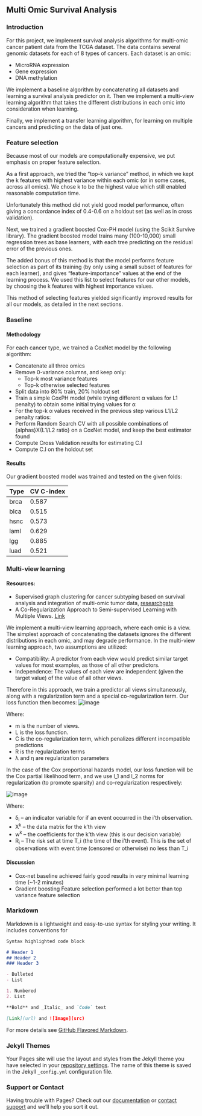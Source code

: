 ## Multi Omic Survival Analysis
### Introduction
For this project, we implement survival analysis algorithms for multi-omic cancer patient data from the TCGA dataset.
The data contains several genomic datasets for each of 8 types of cancers. Each dataset is an omic:
- MicroRNA expression 
- Gene expression
- DNA methylation

We implement a baseline algorithm by concatenating all datasets and learning a survival analysis predictor on it. Then we implement a multi-view learning algorithm that takes the different distributions in each omic into consideration when learning.

Finally, we implement a transfer learning algorithm, for learning on multiple cancers and predicting on the data of just one.

### Feature selection 
Because most of our models are computationally expensive, we put emphasis on proper feature selection.

As a first approach, we tried the “top-k variance” method, in which we kept the k features with highest variance within each omic (or in some cases, across all omics).  We chose k to be the highest value which still enabled reasonable computation time.

Unfortunately this method did not yield good model performance, often giving a concordance index of 0.4-0.6 on a holdout set (as well as in cross validation).  

Next, we trained a gradient boosted Cox-PH model (using the Scikit Survive library). The gradient boosted model trains many (100-10,000) small regression trees as base learners, with each tree predicting on the residual error of the previous ones.

The added bonus of this method is that the model performs feature selection as part of its training (by only using a small subset of features for each learner), and gives “feature-importance” values at the end of the learning process. We used this list to select features for our other models, by choosing the k features with highest importance values.

This method of selecting features yielded significantly improved results for all our models, as detailed in the next sections.

### Baseline

#### Methodology 
For each cancer type, we trained a CoxNet model by the following algorithm:
- Concatenate all three omics
- Remove 0-variance columns, and keep only:
  - Top-k most variance features 
  - Top-k otherwise selected features 
- Split data into 80% train, 20% holdout set
- Train a simple CoxPH  model (while trying different α values for L1 penalty) to obtain some initial trying values for α
-	For the top-k α values received in the previous step various L1/L2 penalty ratios:
-	Perform Random Search CV with all possible combinations of {alphas}X{L1/L2 ratio} on a CoxNet model, and keep the best estimator found 
-	Compute Cross Validation results for estimating C.I
-	Compute C.I on the holdout set 

#### Results 
Our gradient boosted model was trained and tested on the given folds:

Type	| CV C-index
---  | ---
brca	| 0.587
blca	| 0.515
hsnc	| 0.573
laml	| 0.629
lgg	| 0.885
luad	| 0.521


### Multi-view learning
#### Resources: 
- Supervised graph clustering for cancer subtyping based on survival analysis and integration of multi-omic tumor data, [researchgate](https://www.researchgate.net/publication/343115618_Supervised_graph_clustering_for_cancer_subtyping_based_on_survival_analysis_and_integration_of_multi-omic_tumor_data)
- A Co-Regularization Approach to Semi-supervised Learning with Multiple Views. [Link](http://web.cse.ohio-state.edu/~belkin.8/papers/CASSL_ICML_05.pdf)

We implement a multi-view learning approach, where each omic is a view. The simplest approach of concatenating the datasets ignores the different distributions in each omic, and may degrade performance. In the multi-view learning approach, two assumptions are utilized:
- Compatibility: A predictor from each view would predict similar target values for most examples, as those of all other predictors.
- Independence: The values of each view are independent (given the target value) of the value of all other views.

Therefore in this approach, we train a predictor all views simultaneously, along with a regularization term and a special co-regularization term. Our loss function then becomes:
![image](https://user-images.githubusercontent.com/29016914/120920877-b6a62500-c6c9-11eb-9bcc-014f7844b7bd.png)

Where:
- m is the number of views.
- L is the loss function.
- C is the co-regularization term, which penalizes different incompatible predictions
- R is the regularization terms
- λ and η are regularization parameters

In the case of the Cox proportional hazards model, our loss function will be the Cox partial likelihood term, and we use l_1 and l_2 norms for regularization (to promote sparsity) and co-regularization respectively:

![image](https://user-images.githubusercontent.com/29016914/120920904-d63d4d80-c6c9-11eb-8092-4af86c7c45b9.png)

Where:
- δ<sub>i</sub> – an indicator variable for if an event occurred in the i’th observation.
- X<sup>k</sup> –  the data matrix for the k’th view
- w<sup>k</sup> – the coefficients for the k’th view (this is our decision variable)
- R<sub>i</sub> – The risk set at time T_i (the time of the i’th event). This is the set of observations with event time (censored or otherwise) no less than T_i




#### Discussion
- Cox-net baseline achieved fairly good results in very minimal learning time (~1-2 minutes)
- Gradient boosting Feature selection performed a lot better than top variance feature selection


### Markdown

Markdown is a lightweight and easy-to-use syntax for styling your writing. It includes conventions for

```markdown
Syntax highlighted code block

# Header 1
## Header 2
### Header 3

- Bulleted
- List

1. Numbered
2. List

**Bold** and _Italic_ and `Code` text

[Link](url) and ![Image](src)
```

For more details see [GitHub Flavored Markdown](https://guides.github.com/features/mastering-markdown/).

### Jekyll Themes

Your Pages site will use the layout and styles from the Jekyll theme you have selected in your [repository settings](https://github.com/Onoam/MultiOmicSurvivalAnalysis/settings/pages). The name of this theme is saved in the Jekyll `_config.yml` configuration file.

### Support or Contact

Having trouble with Pages? Check out our [documentation](https://docs.github.com/categories/github-pages-basics/) or [contact support](https://support.github.com/contact) and we’ll help you sort it out.
